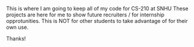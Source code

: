 This is where I am going to keep all of my code for CS-210 at SNHU
These projects are here for me to show future recruiters / for internship
opprotunities. This is NOT for other students to take advantage of for their own use. 

Thanks!
